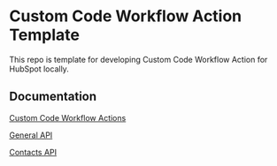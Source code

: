 # Custom Code Workflow Action Template

This repo is template for developing Custom Code Workflow Action for HubSpot locally.

## Documentation

[Custom Code Workflow Actions](https://developers.hubspot.com/docs/api/workflows/custom-code-actions)

[General API](https://developers.hubspot.com/docs/api/crm/understanding-the-crm)

[Contacts API](https://developers.hubspot.com/docs/api/crm/contacts)
